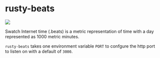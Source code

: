 # rusty-beats
![](https://github.com/tyauvil/rusty-beats/workflows/build/badge.svg)

Swatch Internet time (.beats) is a metric representation of time with a day represented as 1000 metric minutes.

`rusty-beats` takes one environment variable `PORT` to confgure the http port to listen on with a default of `3000`.
